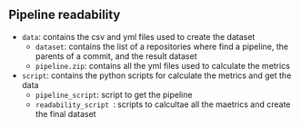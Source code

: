 ## Pipeline readability

- `data`: contains the csv and yml files used to create the dataset
    - `dataset`: contains the list of a repositories where find a pipeline, the parents of a commit, and the result dataset
    - `pipeline.zip`: contains all the yml files used to calculate the metrics
- `script`: contains the python scripts for calculate the metrics and get the data
    - `pipeline_script`: script to get the pipeline
    - `readability_script `: scripts to calcultae all the maetrics and create the final dataset
